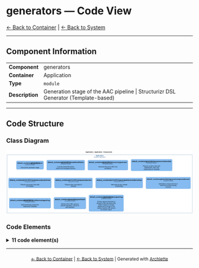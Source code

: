 # generators — Code View

[← Back to Container](./default-container.md) | [← Back to System](./README.md)

---

## Component Information

<table>
<tbody>
<tr>
<td><strong>Component</strong></td>
<td>generators</td>
</tr>
<tr>
<td><strong>Container</strong></td>
<td>Application</td>
</tr>
<tr>
<td><strong>Type</strong></td>
<td><code>module</code></td>
</tr>
<tr>
<td><strong>Description</strong></td>
<td>Generation stage of the AAC pipeline | Structurizr DSL Generator (Template-based)</td>
</tr>
</tbody>
</table>

---

## Code Structure

### Class Diagram

![Class Diagram](./diagrams/structurizr-Classes_default_container__generators.png)

### Code Elements

<details>
<summary><strong>11 code element(s)</strong></summary>



#### Functions

##### `run()`

Execute the generation stage

<table>
<tbody>
<tr>
<td><strong>Type</strong></td>
<td><code>function</code></td>
</tr>
<tr>
<td><strong>Visibility</strong></td>
<td><code>public</code></td>
</tr>
<tr>
<td><strong>Async</strong></td>
<td>Yes</td>
</tr>
<tr>
<td><strong>Returns</strong></td>
<td><code>Promise<void></code></td>
</tr>
<tr>
<td><strong>Location</strong></td>
<td><code>C:/Users/chris/git/archlette/src/3-generate/index.ts:36</code></td>
</tr>
</tbody>
</table>

**Parameters:**

- `ctx`: <code>import("C:/Users/chris/git/archlette/src/core/types").PipelineContext</code> — - Pipeline context with configuration, logging, and validated IR

---
##### `loadDefaultTheme()`

Load the default Structurizr theme from templates directory

<table>
<tbody>
<tr>
<td><strong>Type</strong></td>
<td><code>function</code></td>
</tr>
<tr>
<td><strong>Visibility</strong></td>
<td><code>private</code></td>
</tr>
<tr>
<td><strong>Returns</strong></td>
<td><code>string</code> — Theme DSL content as string</td>
</tr>
<tr>
<td><strong>Location</strong></td>
<td><code>C:/Users/chris/git/archlette/src/generators/builtin/structurizr.ts:57</code></td>
</tr>
</tbody>
</table>



---
##### `structurizrGenerator()`

Generate Structurizr DSL from ArchletteIR

<table>
<tbody>
<tr>
<td><strong>Type</strong></td>
<td><code>function</code></td>
</tr>
<tr>
<td><strong>Visibility</strong></td>
<td><code>public</code></td>
</tr>
<tr>
<td><strong>Returns</strong></td>
<td><code>string</code></td>
</tr>
<tr>
<td><strong>Location</strong></td>
<td><code>C:/Users/chris/git/archlette/src/generators/builtin/structurizr.ts:73</code></td>
</tr>
</tbody>
</table>

**Parameters:**

- `ir`: <code>z.infer<any></code>- `node`: <code>any</code>

---
##### `prepareContainerData()`

Prepare container data with components, code, and relationships for template

<table>
<tbody>
<tr>
<td><strong>Type</strong></td>
<td><code>function</code></td>
</tr>
<tr>
<td><strong>Visibility</strong></td>
<td><code>private</code></td>
</tr>
<tr>
<td><strong>Returns</strong></td>
<td><code>any</code></td>
</tr>
<tr>
<td><strong>Location</strong></td>
<td><code>C:/Users/chris/git/archlette/src/generators/builtin/structurizr.ts:148</code></td>
</tr>
</tbody>
</table>

**Parameters:**

- `container`: <code>z.infer<any></code>- `ir`: <code>z.infer<any></code>

---
##### `prepareComponentView()`

Prepare component view data for template

<table>
<tbody>
<tr>
<td><strong>Type</strong></td>
<td><code>function</code></td>
</tr>
<tr>
<td><strong>Visibility</strong></td>
<td><code>private</code></td>
</tr>
<tr>
<td><strong>Returns</strong></td>
<td><code>{ containerId: any; viewName: string; relevantActors: any; components: any; }</code></td>
</tr>
<tr>
<td><strong>Location</strong></td>
<td><code>C:/Users/chris/git/archlette/src/generators/builtin/structurizr.ts:190</code></td>
</tr>
</tbody>
</table>

**Parameters:**

- `container`: <code>z.infer<any></code>- `ir`: <code>z.infer<any></code>

---
##### `prepareClassView()`

Prepare class view data for template

<table>
<tbody>
<tr>
<td><strong>Type</strong></td>
<td><code>function</code></td>
</tr>
<tr>
<td><strong>Visibility</strong></td>
<td><code>private</code></td>
</tr>
<tr>
<td><strong>Returns</strong></td>
<td><code>{ containerId: any; viewName: string; codeItems: any; }</code></td>
</tr>
<tr>
<td><strong>Location</strong></td>
<td><code>C:/Users/chris/git/archlette/src/generators/builtin/structurizr.ts:227</code></td>
</tr>
</tbody>
</table>

**Parameters:**

- `component`: <code>z.infer<any></code>- `ir`: <code>z.infer<any></code>

---
##### `generateAllActorRelationships()`

Generate all actor-related relationships

<table>
<tbody>
<tr>
<td><strong>Type</strong></td>
<td><code>function</code></td>
</tr>
<tr>
<td><strong>Visibility</strong></td>
<td><code>private</code></td>
</tr>
<tr>
<td><strong>Returns</strong></td>
<td><code>z.infer<any>[]</code></td>
</tr>
<tr>
<td><strong>Location</strong></td>
<td><code>C:/Users/chris/git/archlette/src/generators/builtin/structurizr.ts:242</code></td>
</tr>
</tbody>
</table>

**Parameters:**

- `ir`: <code>z.infer<any></code>

---
##### `generateUniqueCodeName()`

Generate a unique name for a code item to avoid naming collisions

<table>
<tbody>
<tr>
<td><strong>Type</strong></td>
<td><code>function</code></td>
</tr>
<tr>
<td><strong>Visibility</strong></td>
<td><code>private</code></td>
</tr>
<tr>
<td><strong>Returns</strong></td>
<td><code>string</code></td>
</tr>
<tr>
<td><strong>Location</strong></td>
<td><code>C:/Users/chris/git/archlette/src/generators/builtin/structurizr.ts:289</code></td>
</tr>
</tbody>
</table>

**Parameters:**

- `code`: <code>z.infer<any></code>

---
##### `buildTechnologyString()`

Build technology string from relationship metadata

<table>
<tbody>
<tr>
<td><strong>Type</strong></td>
<td><code>function</code></td>
</tr>
<tr>
<td><strong>Visibility</strong></td>
<td><code>private</code></td>
</tr>
<tr>
<td><strong>Returns</strong></td>
<td><code>string</code></td>
</tr>
<tr>
<td><strong>Location</strong></td>
<td><code>C:/Users/chris/git/archlette/src/generators/builtin/structurizr.ts:327</code></td>
</tr>
</tbody>
</table>

**Parameters:**

- `rel`: <code>z.infer<any></code>

---
##### `sanitizeId()`

Sanitize ID for DSL (remove special characters, convert to valid identifier)

<table>
<tbody>
<tr>
<td><strong>Type</strong></td>
<td><code>function</code></td>
</tr>
<tr>
<td><strong>Visibility</strong></td>
<td><code>private</code></td>
</tr>
<tr>
<td><strong>Returns</strong></td>
<td><code>string</code></td>
</tr>
<tr>
<td><strong>Location</strong></td>
<td><code>C:/Users/chris/git/archlette/src/generators/builtin/structurizr.ts:343</code></td>
</tr>
</tbody>
</table>

**Parameters:**

- `id`: <code>string</code>

---
##### `escapeString()`

Escape special characters in strings for DSL

Structurizr DSL doesn't support \n escape sequences in strings,
so we replace newlines with spaces for cleaner output.

<table>
<tbody>
<tr>
<td><strong>Type</strong></td>
<td><code>function</code></td>
</tr>
<tr>
<td><strong>Visibility</strong></td>
<td><code>private</code></td>
</tr>
<tr>
<td><strong>Returns</strong></td>
<td><code>string</code></td>
</tr>
<tr>
<td><strong>Location</strong></td>
<td><code>C:/Users/chris/git/archlette/src/generators/builtin/structurizr.ts:353</code></td>
</tr>
</tbody>
</table>

**Parameters:**

- `str`: <code>string</code>

---

</details>

---

<div align="center">
<sub><a href="./default-container.md">← Back to Container</a> | <a href="./README.md">← Back to System</a> | Generated with <a href="https://github.com/architectlabs/archlette">Archlette</a></sub>
</div>
